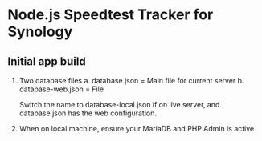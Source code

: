 # Node.js Speedtest Tracker for Synology

## Initial app build
1. Two database files
   a. database.json = Main file for current server
   b. database-web.json = File 

   Switch the name to database-local.json if on live server, and database.json has the web configuration. 

2. When on local machine, ensure your MariaDB and PHP Admin is active
 